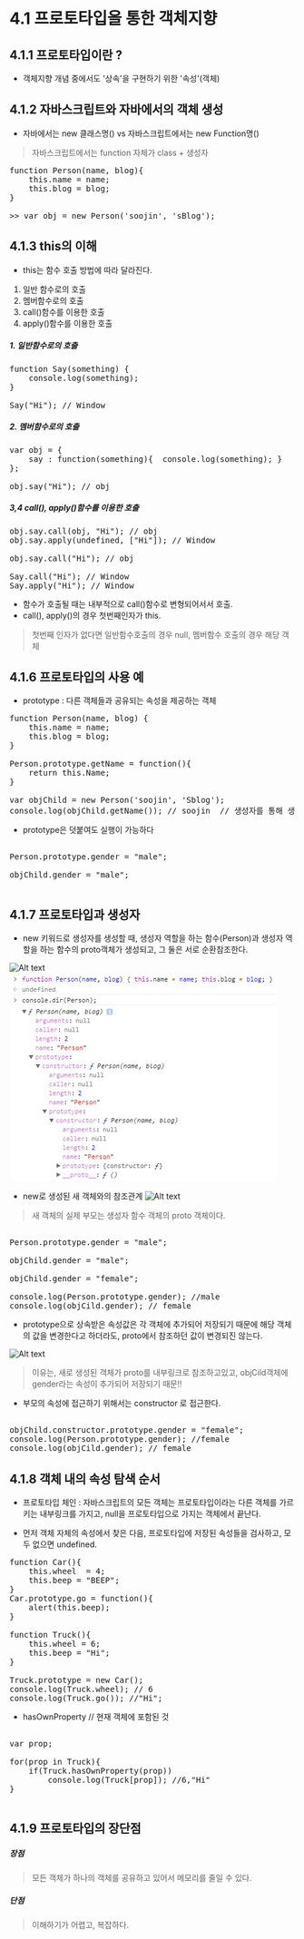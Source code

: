 4.1 프로토타입을 통한 객체지향
=============================
4.1.1 프로토타입이란 ?
-----------------------------
* 객체지향 개념 중에서도 '상속'을 구현하기 위한 '속성'(객체)

4.1.2 자바스크립트와 자바에서의 객체 생성
--------------------------------------
* 자바에서는 new 클래스명() vs 자바스크립트에서는 new Function명()
> 자바스크립트에서는 function 자체가 class + 생성자

<pre>
function Person(name, blog){
    this.name = name;
    this.blog = blog;
}

>> var obj = new Person('soojin', 'sBlog');
</pre>

4.1.3 this의 이해
--------------------
* this는 함수 호출 방법에 따라 달라진다.

1. 일반 함수로의 호출
2. 멤버함수로의 호출
3. call()함수를 이용한 호출
4. apply()함수를 이용한 호출

##### 1. 일반함수로의 호출
<pre>
function Say(something) {
	console.log(something);
}

Say("Hi"); // Window
</pre>

##### 2. 멤버함수로의 호출
<pre>
var obj = {
	say : function(something){  console.log(something); }
};

obj.say("Hi"); // obj
</pre>

##### 3,4 call(), apply()함수를 이용한 호출

<pre>
obj.say.call(obj, "Hi"); // obj
obj.say.apply(undefined, ["Hi"]); // Window

obj.say.call("Hi"); // obj

Say.call("Hi"); // Window
Say.apply("Hi"); // Window
</pre>

* 함수가 호출될 때는 내부적으로 call()함수로 변형되어서서 호출.
* call(), apply()의 경우 첫번째인자가 this.
> 첫번째 인자가 없다면 일반함수호출의 경우 null, 멤버함수 호출의 경우 해당 객체

4.1.6 프로토타입의 사용 예
-----------------------
* prototype : 다른 객체들과 공유되는 속성을 제공하는 객체

<pre>
function Person(name, blog) {
    this.name = name;
    this.blog = blog;
}

Person.prototype.getName = function(){
	return this.Name;
}

var objChild = new Person('soojin', 'Sblog');
console.log(objChild.getName()); // soojin  // 생성자를 통해 생성 된 객체들이 prototype을 공유한다.
</pre>

* prototype은 덧붙여도 실행이 가능하다

<pre>

Person.prototype.gender = "male";

objChild.gender = "male";

</pre>

4.1.7 프로토타입과 생성자
-----------------------------
* new 키워드로 생성자를 생성할 때, 생성자 역할을 하는 함수(Person)과 생성자 역할을 하는 함수의 proto객체가 생성되고,
그 둘은 서로 순환참조한다.

![Alt text](..\프로토타입1.PNG)
![Alt text](https://raw.githubusercontent.com/Laon63/Study_Javascript/%EC%9D%B4%EC%88%98%EC%A7%84/%ED%94%84%EB%A1%9C%ED%86%A0%ED%83%80%EC%9E%85.png)

* new로 생성된 새 객체와의 참조관계
![Alt text](D:\Study_Javascript-master\Study_Javascript-master\이수진\프로토타입과뉴오브젝트.PNG)
> 새 객체의 실제 부모는 생성자 함수 객체의 proto 객체이다.


<pre>

Person.prototype.gender = "male";

objChild.gender = "male";

objChild.gender = "female";

console.log(Person.prototype.gender); //male
console.log(objCild.gender); // female
</pre>

* prototype으로 상속받은 속성값은 각 객체에 추가되어 저장되기 때문에 해당 객체의 값을 변경한다고 하더라도, proto에서 참조하던 값이 변경되진 않는다.

![Alt text](D:\Study_Javascript-master\Study_Javascript-master\이수진\프로토타입과뉴오브젝트2.PNG)
> 이유는, 새로 생성된 객체가 proto를 내부링크로 참조하고있고, objCild객체에 gender라는 속성이 추가되어 저장되기 때문!!

* 부모의 속성에 접근하기 위해서는 constructor 로 접근한다.

<pre>

objChild.constructor.prototype.gender = "female";
console.log(Person.prototype.gender); //female
console.log(objCild.gender); // female
</pre>



4.1.8 객체 내의 속성 탐색 순서
-----------------------------
* 프로토타입 체인 : 자바스크립트의 모든 객체는 프로토타입이라는 다른 객체를 가르키는 내부링크를 가지고, null을 프로토타입으로 가지는 객체에서 끝난다.

* 먼저 객체 자체의 속성에서 찾은 다음, 프로토타입에 저장된 속성들을 검사하고, 모두 없으면 undefined.

<pre>
function Car(){
    this.wheel  = 4;
    this.beep = "BEEP";
}
Car.prototype.go = function(){
	alert(this.beep);
}

function Truck(){
	this.wheel = 6;
    this.beep = "Hi";
}

Truck.prototype = new Car();
console.log(Truck.wheel); // 6
console.log(Truck.go()); //"Hi";
</pre>

* hasOwnProperty // 현재 객체에 포함된 것

<pre>

var prop;

for(prop in Truck){
	if(Truck.hasOwnProperty(prop))
    	console.log(Truck[prop]); //6,"Hi"
}

</pre>

4.1.9 프로토타입의 장단점
-----------------------------

##### 장점
> 모든 객체가 하나의 객체를 공유하고 있어서 메모리를 줄일 수 있다.

##### 단점
> 이해하기가 어렵고, 복잡하다.